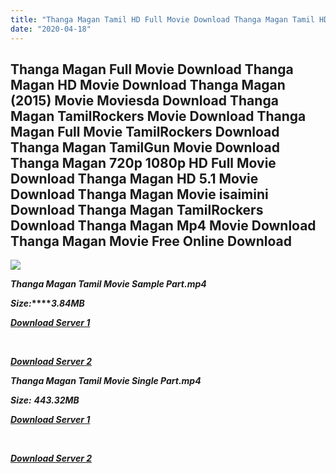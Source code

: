 ```yaml
---
title: "Thanga Magan Tamil HD Full Movie Download Thanga Magan Tamil HD Movie Download"
date: "2020-04-18"
---
```


## Thanga Magan Full Movie Download Thanga Magan HD Movie Download Thanga Magan (2015) Movie Moviesda Download Thanga Magan TamilRockers Movie Download Thanga Magan Full Movie TamilRockers Download Thanga Magan TamilGun Movie Download Thanga Magan 720p 1080p HD Full Movie Download Thanga Magan HD 5.1 Movie Download Thanga Magan Movie isaimini Download Thanga Magan TamilRockers Download Thanga Magan Mp4 Movie Download Thanga Magan Movie Free Online Download

![](https://images.moviebuff.com/935142be-52d1-4011-9d5c-f627a6338d13?w=1000)

**_Thanga Magan Tamil Movie Sample Part.mp4_**

**_Size:_****_3.84MB_**

**_[Download Server 1](http://s20.uptofiles.net//files/Tamil{300377c8a1a3ba2999b4bbe3381b1ea1a812b0b70d21946c68d529294a5c2999}202015{300377c8a1a3ba2999b4bbe3381b1ea1a812b0b70d21946c68d529294a5c2999}20Movies/Thanga{300377c8a1a3ba2999b4bbe3381b1ea1a812b0b70d21946c68d529294a5c2999}20Magan{300377c8a1a3ba2999b4bbe3381b1ea1a812b0b70d21946c68d529294a5c2999}20(2015)/Thanga{300377c8a1a3ba2999b4bbe3381b1ea1a812b0b70d21946c68d529294a5c2999}20Magan{300377c8a1a3ba2999b4bbe3381b1ea1a812b0b70d21946c68d529294a5c2999}20(640x360)/Thanga{300377c8a1a3ba2999b4bbe3381b1ea1a812b0b70d21946c68d529294a5c2999}20Magan{300377c8a1a3ba2999b4bbe3381b1ea1a812b0b70d21946c68d529294a5c2999}20HD{300377c8a1a3ba2999b4bbe3381b1ea1a812b0b70d21946c68d529294a5c2999}20Sample.mp4)_**

**_[  
](http://s20.uptofiles.net//files/Tamil{300377c8a1a3ba2999b4bbe3381b1ea1a812b0b70d21946c68d529294a5c2999}202015{300377c8a1a3ba2999b4bbe3381b1ea1a812b0b70d21946c68d529294a5c2999}20Movies/Thanga{300377c8a1a3ba2999b4bbe3381b1ea1a812b0b70d21946c68d529294a5c2999}20Magan{300377c8a1a3ba2999b4bbe3381b1ea1a812b0b70d21946c68d529294a5c2999}20(2015)/Thanga{300377c8a1a3ba2999b4bbe3381b1ea1a812b0b70d21946c68d529294a5c2999}20Magan{300377c8a1a3ba2999b4bbe3381b1ea1a812b0b70d21946c68d529294a5c2999}20(640x360)/Thanga{300377c8a1a3ba2999b4bbe3381b1ea1a812b0b70d21946c68d529294a5c2999}20Magan{300377c8a1a3ba2999b4bbe3381b1ea1a812b0b70d21946c68d529294a5c2999}20HD{300377c8a1a3ba2999b4bbe3381b1ea1a812b0b70d21946c68d529294a5c2999}20Sample.mp4)_**

**_[Download Server 2](http://s20.uptofiles.net//files/Tamil{300377c8a1a3ba2999b4bbe3381b1ea1a812b0b70d21946c68d529294a5c2999}202015{300377c8a1a3ba2999b4bbe3381b1ea1a812b0b70d21946c68d529294a5c2999}20Movies/Thanga{300377c8a1a3ba2999b4bbe3381b1ea1a812b0b70d21946c68d529294a5c2999}20Magan{300377c8a1a3ba2999b4bbe3381b1ea1a812b0b70d21946c68d529294a5c2999}20(2015)/Thanga{300377c8a1a3ba2999b4bbe3381b1ea1a812b0b70d21946c68d529294a5c2999}20Magan{300377c8a1a3ba2999b4bbe3381b1ea1a812b0b70d21946c68d529294a5c2999}20(640x360)/Thanga{300377c8a1a3ba2999b4bbe3381b1ea1a812b0b70d21946c68d529294a5c2999}20Magan{300377c8a1a3ba2999b4bbe3381b1ea1a812b0b70d21946c68d529294a5c2999}20HD{300377c8a1a3ba2999b4bbe3381b1ea1a812b0b70d21946c68d529294a5c2999}20Sample.mp4)_**

**_Thanga Magan Tamil Movie Single Part.mp4_**

**_Size:_** **_443.32MB_**  

**_[Download Server 1](http://s20.uptofiles.net//files/Tamil{300377c8a1a3ba2999b4bbe3381b1ea1a812b0b70d21946c68d529294a5c2999}202015{300377c8a1a3ba2999b4bbe3381b1ea1a812b0b70d21946c68d529294a5c2999}20Movies/Thanga{300377c8a1a3ba2999b4bbe3381b1ea1a812b0b70d21946c68d529294a5c2999}20Magan{300377c8a1a3ba2999b4bbe3381b1ea1a812b0b70d21946c68d529294a5c2999}20(2015)/Thanga{300377c8a1a3ba2999b4bbe3381b1ea1a812b0b70d21946c68d529294a5c2999}20Magan{300377c8a1a3ba2999b4bbe3381b1ea1a812b0b70d21946c68d529294a5c2999}20(640x360)/Thanga{300377c8a1a3ba2999b4bbe3381b1ea1a812b0b70d21946c68d529294a5c2999}20Magan{300377c8a1a3ba2999b4bbe3381b1ea1a812b0b70d21946c68d529294a5c2999}20HD.mp4)_**

**_[  
](http://s20.uptofiles.net//files/Tamil{300377c8a1a3ba2999b4bbe3381b1ea1a812b0b70d21946c68d529294a5c2999}202015{300377c8a1a3ba2999b4bbe3381b1ea1a812b0b70d21946c68d529294a5c2999}20Movies/Thanga{300377c8a1a3ba2999b4bbe3381b1ea1a812b0b70d21946c68d529294a5c2999}20Magan{300377c8a1a3ba2999b4bbe3381b1ea1a812b0b70d21946c68d529294a5c2999}20(2015)/Thanga{300377c8a1a3ba2999b4bbe3381b1ea1a812b0b70d21946c68d529294a5c2999}20Magan{300377c8a1a3ba2999b4bbe3381b1ea1a812b0b70d21946c68d529294a5c2999}20(640x360)/Thanga{300377c8a1a3ba2999b4bbe3381b1ea1a812b0b70d21946c68d529294a5c2999}20Magan{300377c8a1a3ba2999b4bbe3381b1ea1a812b0b70d21946c68d529294a5c2999}20HD.mp4)_**

**_[Download Server 2](http://s20.uptofiles.net//files/Tamil{300377c8a1a3ba2999b4bbe3381b1ea1a812b0b70d21946c68d529294a5c2999}202015{300377c8a1a3ba2999b4bbe3381b1ea1a812b0b70d21946c68d529294a5c2999}20Movies/Thanga{300377c8a1a3ba2999b4bbe3381b1ea1a812b0b70d21946c68d529294a5c2999}20Magan{300377c8a1a3ba2999b4bbe3381b1ea1a812b0b70d21946c68d529294a5c2999}20(2015)/Thanga{300377c8a1a3ba2999b4bbe3381b1ea1a812b0b70d21946c68d529294a5c2999}20Magan{300377c8a1a3ba2999b4bbe3381b1ea1a812b0b70d21946c68d529294a5c2999}20(640x360)/Thanga{300377c8a1a3ba2999b4bbe3381b1ea1a812b0b70d21946c68d529294a5c2999}20Magan{300377c8a1a3ba2999b4bbe3381b1ea1a812b0b70d21946c68d529294a5c2999}20HD.mp4)_**
